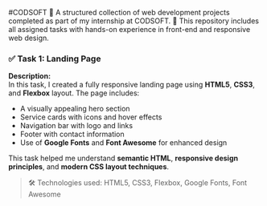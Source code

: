 #CODSOFT
💼 A structured collection of web development projects completed as part of my internship at CODSOFT.
🚀 This repository includes all assigned tasks with hands-on experience in front-end and responsive web design.

### ✅ Task 1: Landing Page

**Description:**  
In this task, I created a fully responsive landing page using **HTML5**, **CSS3**, and **Flexbox** layout. The page includes:

- A visually appealing hero section
- Service cards with icons and hover effects
- Navigation bar with logo and links
- Footer with contact information
- Use of **Google Fonts** and **Font Awesome** for enhanced design

This task helped me understand **semantic HTML**, **responsive design principles**, and **modern CSS layout techniques**.

> 🛠 Technologies used: HTML5, CSS3, Flexbox, Google Fonts, Font Awesome
